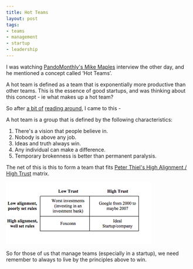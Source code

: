```yaml
---
title: Hot Teams
layout: post
tags:
- teams
- management
- startup
- leadership
---
```


I was watching [PandoMonthly's Mike Maples](https://www.youtube.com/watch?v=9JOibQNHyF0) interview the other day, and he mentioned a concept called ‘Hot Teams’. 

A hot team is defined as a team that is exponentially more productive than other teams. This is the essence of good startups, and was thinking about this concept - ie what makes up a hot team?

So after [a bit of](http://www.designthinkingblog.com/http:/www.designthinkingblog.com/tom-kelley-on-ideo-and-effective-innovation/#sthash.J3cmukih.dpuf) [reading around](http://www.basadur.com/insightsresearch/OurThoughtsonCreativityandInnovation/HowDoYouCreateaHotTeam/tabid/115/Default.aspx), I came to this -

A hot team is a group that is defined by the following characteristics:
1. There's a vision that people believe in.
2. Nobody is above any job. 
3. Ideas and truth always win. 
4. Any individual can make a difference. 
5. Temporary brokenness is better than permanent paralysis.

The net of this is this to form a team that fits [Peter Thiel's High Alignment / High Trust](http://25iq.com/2014/07/13/a-dozen-things-ive-learned-from-peter-thiel/) matrix. 

![img](/images/hotteamsmatrix.png)

So for those of us that manage teams (especially in a startup), we need remember to always to live by the principles above to win.
